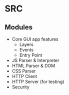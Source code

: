 # SRC

## Modules
- Core GUI app features
  - Layers
  - Events
  - Entry Point
- JS Parser & Interpreter
- HTML Parser & DOM
- CSS Parser
- HTTP Client
- HTTP Server (for testing)
- Security